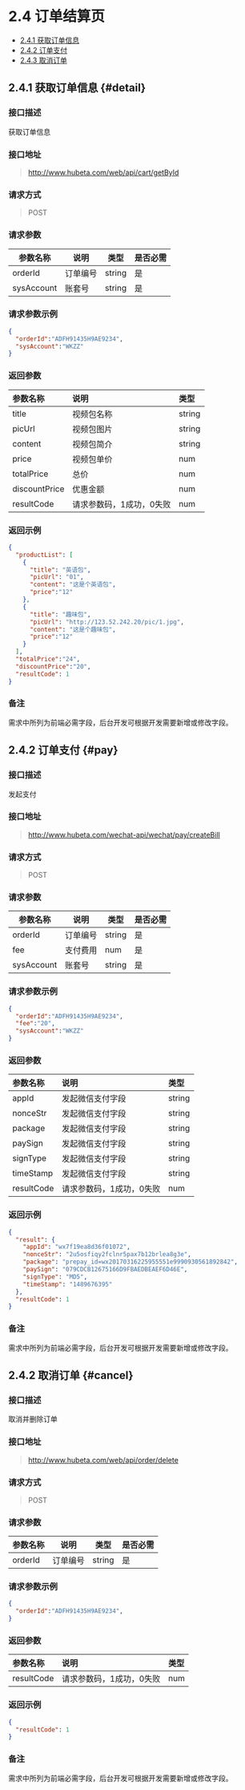 # 2.4 订单结算页

- [2.4.1 获取订单信息](#detail) 
- [2.4.2 订单支付](#pay)
- [2.4.3 取消订单](#cancel)

## 2.4.1 获取订单信息 {#detail}

### 接口描述

获取订单信息

### 接口地址

> http://www.hubeta.com/web/api/cart/getById

### 请求方式

> POST

### 请求参数

| 参数名称 | 说明 | 类型 | 是否必需 |
| --- | --- | --- | --- |
| orderId | 订单编号 | string | 是 |
| sysAccount | 账套号 | string | 是 |

### 请求参数示例

```json
{
  "orderId":"ADFH91435H9AE9234",
  "sysAccount":"WKZZ"
}
```

### 返回参数

| 参数名称 | 说明 | 类型 |
| :--- | :--- | :--- |
| title| 视频包名称 | string |
| picUrl| 视频包图片 | string|
| content| 视频包简介 | string |
| price| 视频包单价 | num |
| totalPrice| 总价 | num |
| discountPrice| 优惠金额 | num |
| resultCode | 请求参数码，1成功，0失败 | num |

### 返回示例

```json
{
  "productList": [
    {
      "title": "英语包",
      "picUrl": "01",
      "content": "这是个英语包",
      "price":"12"
    },
    {
      "title": "趣味包",
      "picUrl": "http://123.52.242.20/pic/1.jpg",
      "content": "这是个趣味包",
      "price":"12"
    }
  ],
  "totalPrice":"24",
  "discountPrice":"20",
  "resultCode": 1
}
```

### 备注

需求中所列为前端必需字段，后台开发可根据开发需要新增或修改字段。


## 2.4.2 订单支付 {#pay}

### 接口描述

发起支付

### 接口地址

> http://www.hubeta.com/wechat-api/wechat/pay/createBill

### 请求方式

> POST

### 请求参数

| 参数名称 | 说明 | 类型 | 是否必需 |
| --- | --- | --- | --- |
| orderId | 订单编号 | string | 是 |
| fee | 支付费用 | num | 是 |
| sysAccount | 账套号 | string | 是 |

### 请求参数示例

```json
{
  "orderId":"ADFH91435H9AE9234",
  "fee":"20",
  "sysAccount":"WKZZ"
}
```

### 返回参数

| 参数名称 | 说明 | 类型 |
| :--- | :--- | :--- |
| appId| 发起微信支付字段 | string |
| nonceStr| 发起微信支付字段  | string|
| package| 发起微信支付字段  | string |
| paySign| 发起微信支付字段  | string|
| signType| 发起微信支付字段  | string|
| timeStamp| 发起微信支付字段  | string|
| resultCode | 请求参数码，1成功，0失败 | num |

### 返回示例

```json
{
  "result": {
    "appId": "wx7f19ea8d36f01072",
    "nonceStr": "2u5osfiqy2fclnr5pax7b12brlea8g3e",
    "package": "prepay_id=wx20170316225955551e9990930561892842",
    "paySign": "079CDCB12675166D9FBAEDBEAEF6D46E",
    "signType": "MD5",
    "timeStamp": "1489676395"
  },
  "resultCode": 1
}
```

### 备注

需求中所列为前端必需字段，后台开发可根据开发需要新增或修改字段。

## 2.4.2 取消订单 {#cancel}

### 接口描述

取消并删除订单

### 接口地址

> http://www.hubeta.com/web/api/order/delete

### 请求方式

> POST

### 请求参数

| 参数名称 | 说明 | 类型 | 是否必需 |
| --- | --- | --- | --- |
| orderId | 订单编号 | string | 是 |

### 请求参数示例

```json
{
  "orderId":"ADFH91435H9AE9234",
}
```

### 返回参数

| 参数名称 | 说明 | 类型 |
| :--- | :--- | :--- |
| resultCode | 请求参数码，1成功，0失败 | num |

### 返回示例

```json
{
  "resultCode": 1
}
```

### 备注

需求中所列为前端必需字段，后台开发可根据开发需要新增或修改字段。








